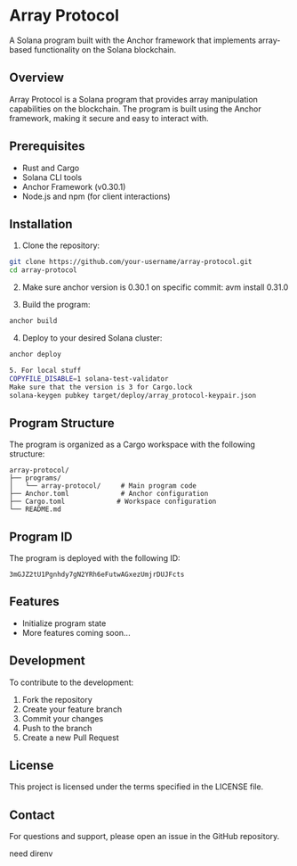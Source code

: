 # Array Protocol

A Solana program built with the Anchor framework that implements array-based functionality on the Solana blockchain.

## Overview

Array Protocol is a Solana program that provides array manipulation capabilities on the blockchain. The program is built using the Anchor framework, making it secure and easy to interact with.

## Prerequisites

- Rust and Cargo
- Solana CLI tools
- Anchor Framework (v0.30.1)
- Node.js and npm (for client interactions)

## Installation

1. Clone the repository:
```bash
git clone https://github.com/your-username/array-protocol.git
cd array-protocol
```

2. Make sure anchor version is 0.30.1 on specific commit:
avm install 0.31.0

3. Build the program:
```bash
anchor build
```

4. Deploy to your desired Solana cluster:
```bash
anchor deploy

5. For local stuff
COPYFILE_DISABLE=1 solana-test-validator
Make sure that the version is 3 for Cargo.lock
solana-keygen pubkey target/deploy/array_protocol-keypair.json
```


## Program Structure

The program is organized as a Cargo workspace with the following structure:

```
array-protocol/
├── programs/
│   └── array-protocol/     # Main program code
├── Anchor.toml             # Anchor configuration
├── Cargo.toml             # Workspace configuration
└── README.md
```

## Program ID

The program is deployed with the following ID:
```
3mGJZ2tU1Pgnhdy7gN2YRh6eFutwAGxezUmjrDUJFcts
```

## Features

- Initialize program state
- More features coming soon...

## Development

To contribute to the development:

1. Fork the repository
2. Create your feature branch
3. Commit your changes
4. Push to the branch
5. Create a new Pull Request

## License

This project is licensed under the terms specified in the LICENSE file.

## Contact

For questions and support, please open an issue in the GitHub repository.


need direnv